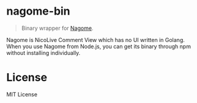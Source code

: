 # nagome-bin

> Binary wrapper for [Nagome](https://github.com/diginatu/nagome).

Nagome is NicoLive Comment View which has no UI written in Golang. When you use Nagome from Node.js, you can get its binary through npm without installing individually.

# License
MIT License



